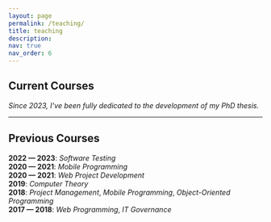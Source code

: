 ```yaml
---
layout: page
permalink: /teaching/
title: teaching
description:
nav: true
nav_order: 6
---
```


## Current Courses

*Since 2023, I've been fully dedicated to the development of my PhD thesis.*  

---

## Previous Courses

**2022 — 2023**: *Software Testing*  
**2020 — 2021**: *Mobile Programming*  
**2020 — 2021**: *Web Project Development*  
**2019**: *Computer Theory*  
**2018**: *Project Management*, *Mobile Programming*, *Object-Oriented Programming*  
**2017 — 2018**: *Web Programming*, *IT Governance*    



